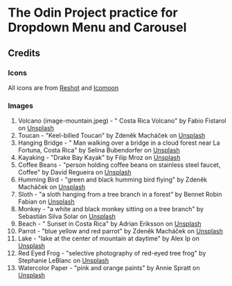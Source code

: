 # The Odin Project practice for Dropdown Menu and Carousel

## Credits

### Icons
All icons are from [Reshot](https://www.reshot.com/) and [Icomoon](https://icomoon.io/app/#/select)

### Images
1. Volcano (image-mountain.jpeg) - "
Costa Rica Volcano" by Fabio Fistarol on [Unsplash](https://unsplash.com/photos/green-mountain-under-blue-sky-and-white-clouds-during-daytime-AL8LzIpl7YI)
1. Toucan - "Keel-billed Toucan" by Zdeněk Macháček on [Unsplash](https://unsplash.com/photos/black-and-yellow-bird-standing-on-tree-branch-XUFMiGkv-60)
2. Hanging Bridge - "
Man walking over a bridge in a cloud forest near La Fortuna, Costa Rica" by Selina Bubendorfer on [Unsplash](https://unsplash.com/photos/person-in-yellow-jacket-standing-on-hanging-bridge-X3zFdLVQLKE)
3. Kayaking - "Drake Bay Kayak" by Filip Mroz on [Unsplash](https://unsplash.com/photos/woman-on-kayak-on-body-of-water-holding-paddle-zK049OFP4uI)
4. Coffee Beans - "person holding coffee beans on stainless steel faucet, Coffee" by David Regueira on [Unsplash](https://unsplash.com/photos/person-holding-coffee-beans-on-stainless-steel-faucet-iZ0FVcET6-I)
5. Humming Bird - "green and black humming bird flying" by Zdeněk Macháček on [Unsplash](https://unsplash.com/photos/green-and-black-humming-bird-flying-p-DDK9lOmmE)
6. Sloth - "a sloth hanging from a tree branch in a forest" by Bennet Robin Fabian on [Unsplash](https://unsplash.com/photos/a-sloth-hanging-from-a-tree-branch-in-a-forest--di56twomhU)
7. Monkey - "a white and black monkey sitting on a tree branch" by Sebastián Silva Solar on [Unsplash](https://unsplash.com/photos/a-white-and-black-monkey-sitting-on-a-tree-branch-dRovLqA5mVY)
8. Beach - "
Sunset in Costa Rica" by Adrian Eriksson on [Unsplash](https://unsplash.com/photos/people-on-beach-during-sunset-kysT00dgrpI)
9. Parrot - "blue yellow and red parrot" by Zdeněk Macháček on [Unsplash](https://unsplash.com/photos/blue-yellow-and-red-parrot-46tBp3bP8LQ)
10. Lake - "lake at the center of mountain at daytime" by Alex Ip on [Unsplash](https://unsplash.com/photos/lake-at-the-center-of-mountain-at-daytime-wFNNzXgo0Do)
11. Red Eyed Frog - "selective photography of red-eyed tree frog" by Stephanie LeBlanc on [Unsplash](https://unsplash.com/photos/selective-photography-of-red-eyed-tree-frog-JLMEZxBcXCU)
12. Watercolor Paper - "pink and orange paints" by Annie Spratt on [Unsplash](https://unsplash.com/photos/pink-and-orange-paints-zA7I5BtFbvw)
